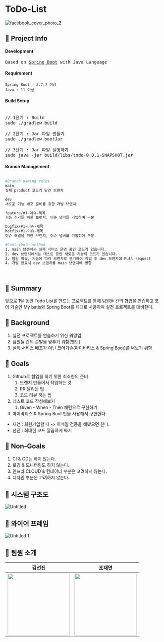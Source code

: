 # ToDo-List

![facebook_cover_photo_2](https://user-images.githubusercontent.com/66009926/212352004-68603d94-d3d1-4687-b48c-0cfe9a2d2526.png)

## 📔 **Project Info**

#### Development
<pre class="highlight highlight-html">
Based on <a href="https://spring.io/projects/spring-boot">Spring Boot</a> with Java Language
</pre>

#### Requirement
```
Spring Boot : 2.7.7 이상
Java : 11 이상
```

#### Build Setup
<pre class="highlight highlight-html">

// 1단계 : Build
sudo ./gradlew build

// 2단계 : Jar 파일 만들기
sudo ./gradlew bootJar

// 3단계 : Jar 파일 실행하기
sudo java -jar build/libs/todo-0.0.1-SNAPSHOT.jar
</pre>

#### Branch Management
```bash

#Branch naming rules
main
실제 product 코드가 담긴 브랜치

dev
새로운 기능 배포 준비를 위한 개발 브랜치

feature/#1-이슈-제목
기능 추가를 위한 브랜치, 이슈 넘버를 기입하여 구분

bugfix/#1-이슈-제목
hotfix/#1-이슈-제목
이슈 해결을 위한 브랜치, 이슈 넘버를 기입하여 구분

#Contribute method
1. main 브랜치는 실제 서비스 운영 중인 코드가 있습니다.
2. dev 브랜치에서는 테스트 중인 새로운 기능의 코드가 있습니다.
3. 팀원 이슈, 기능에 따라 브랜치로 분기하여 작업 후 dev 브랜치에 Pull request
4. 개발 완료시 dev 브랜치를 main 브랜치에 병합

```

<br>

## 📔 **Summary**

앞으로 1달 동안 Todo List를 만드는 프로젝트를 통해 팀원들 간의 협업을 연습하고 코어 기술인 My batis와 Spring Boot를 제대로 사용하여 실전 프로젝트를 대비한다.

## 📕 **Background**

1. 실전 프로젝트를 연습하기 위한 워밍업
2. 팀원들 간의 손발을 맞추기 위함(멘토)
3. 실제 서비스 배포가 아닌 코어기술(마이바티스 & Spring Boot)를 써보기 위함

## 📗 **Goals**

1. Github로 협업을 하기 위한 최소한의 준비
    1. 브랜치 만들어서 작업하는 것
    2. PR 날리는 법
    3. 코드 리뷰 하는 법
2. 테스트 코드 작성해보기
    1. Given - When - Then 패턴으로 구현하기
3. 마이바티스 & Spring Boot 만을 사용해서 구현한다.
- 재연 : 회원가입할 때 -> 이메일 검증을 해봤으면 한다.
- 선진 : 최대한 코드 깔끔하게 짜기

## 📙 **Non-Goals**

1. CI & CD는 하지 않는다.
2. 로깅 & 모니터링도 하지 않는다.
3. 인프라 CLOUD & 컨테이너 부분은 고려하지 않는다.
4. 디자인 부분은 고려하지 않는다.

## 🔎 시스템 구조도

![Untitled](https://user-images.githubusercontent.com/66009926/212352136-237a3f96-ec55-4435-8164-b93fd20dfedd.png)

## 🔎 와이어 프레임

![Untitled 1](https://user-images.githubusercontent.com/66009926/212352041-a1db85a6-39c6-4d94-bb0f-76ebcff10f5f.png)

## 🔎 팀원 소개

| 김선진 | 조재연 |
| --- | --- |
| <img src= "https://avatars.githubusercontent.com/u/66009926?v=4" width = "200"> |  <img src= "https://avatars.githubusercontent.com/u/59726665?v=4" width = "200"> |

